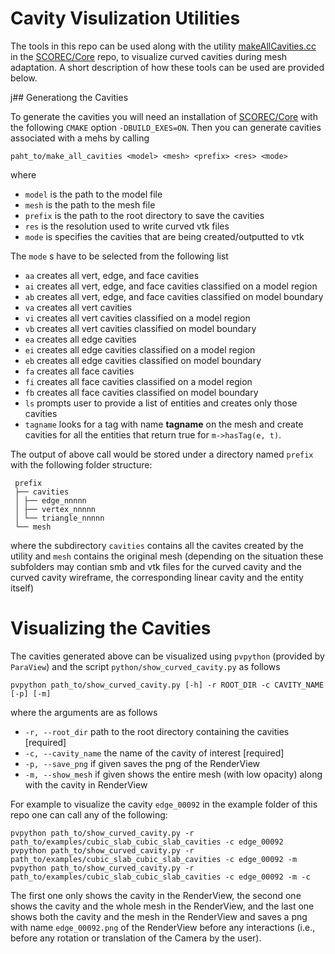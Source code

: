 # Cavity Visulization Utilities

The tools in this repo can be used along with the utility [makeAllCavities.cc](https://github.com/SCOREC/core/blob/master/test/makeAllCavities.cc) in the [SCOREC/Core](https://github.com/SCOREC/core) repo, to visualize curved cavities during mesh adaptation. A short description of how these tools can be used are provided below.

j## Generationg the Cavities

To generate the cavities you will need an installation of [SCOREC/Core](https://github.com/SCOREC/core) with the following `CMAKE` option `-DBUILD_EXES=ON`. Then you can generate cavities associated with a mehs by calling 

```
paht_to/make_all_cavities <model> <mesh> <prefix> <res> <mode>
```
where

* `model`  is the path to the model file
* `mesh`   is the path to the mesh file
* `prefix` is the path to the root directory to save the cavities
* `res`    is the resolution used to write curved vtk files
* `mode`   is specifies the cavities that are being created/outputted to vtk


The `mode` s have to be selected from the following list


* `aa`  creates all vert, edge, and face cavities
* `ai`  creates all vert, edge, and face cavities classified on a model region
* `ab`  creates all vert, edge, and face cavities classified on model boundary
* `va`  creates all vert cavities
* `vi`  creates all vert cavities classified on a model region
* `vb`  creates all vert cavities classified on model boundary
* `ea`  creates all edge cavities
* `ei`  creates all edge cavities classified on a model region
* `eb`  creates all edge cavities classified on model boundary
* `fa`  creates all face cavities
* `fi`  creates all face cavities classified on a model region
* `fb`  creates all face cavities classified on model boundary
* `ls`  prompts user to provide a list of entities and creates only those cavities
* `tagname` looks for a tag with name __tagname__ on the mesh and create cavities for all the entities that return true for `m->hasTag(e, t)`.


The output of above call would be stored under a directory named `prefix` with the following folder structure:

```
 prefix
 ├── cavities
 │ ├── edge_nnnnn
 │ ├── vertex_nnnnn
 │ └── triangle_nnnnn
 └── mesh
```

where the subdirectory `cavities` contains all the cavites created by the utility and `mesh` contains the original mesh (depending on the situation these subfolders may contian smb and vtk files for the curved cavity and the curved cavity wireframe, the corresponding linear cavity and the entity itself)

# Visualizing the Cavities

The cavities generated above can be visualized using `pvpython` (provided by `ParaView`) and the script `python/show_curved_cavity.py` as follows

```
pvpython path_to/show_curved_cavity.py [-h] -r ROOT_DIR -c CAVITY_NAME [-p] [-m]
```

where the arguments are as follows


* `-r, --root_dir`     path to the root directory containing the cavities [required]
* `-c, --cavity_name`  the name of the cavity of interest [required]
* `-p, --save_png`     if given saves the png of the RenderView
* `-m, --show_mesh`    if given shows the entire mesh (with low opacity) along with the cavity in RenderView


For example to visualize the cavity `edge_00092` in the example folder of this repo one can call any of the following:

```
pvpython path_to/show_curved_cavity.py -r path_to/examples/cubic_slab_cubic_slab_cavities -c edge_00092
pvpython path_to/show_curved_cavity.py -r path_to/examples/cubic_slab_cubic_slab_cavities -c edge_00092 -m
pvpython path_to/show_curved_cavity.py -r path_to/examples/cubic_slab_cubic_slab_cavities -c edge_00092 -m -c
```

The first one only shows the cavity in the RenderView, the second one shows the cavity and the whole mesh in the RenderView, and the last one shows both the cavity and the mesh in the RenderView and saves a png with name `edge_00092.png` of the RenderView before any interactions (i.e., before any rotation or translation of the Camera by the user).
